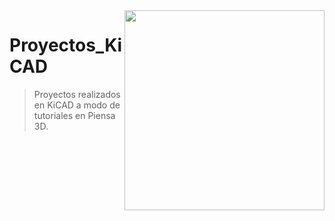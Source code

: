 <img width="320" src="https://punchthrough.com/docs/lib/exe/fetch.php?cache=&media=kicad-logo.png" align="right" />

# Proyectos_KiCAD
>Proyectos realizados en KiCAD a modo de tutoriales en Piensa 3D.
